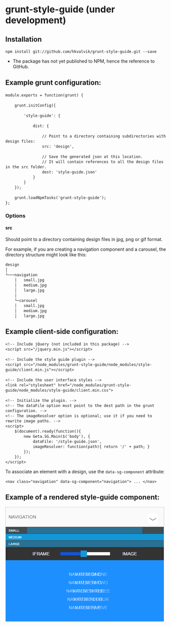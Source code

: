 # grunt-style-guide (under development)

## Installation

    npm install git://github.com/hkvalvik/grunt-style-guide.git --save

* The package has not yet published to NPM, hence the reference to GitHub.

## Example grunt configuration:

    module.exports = function(grunt) {

        grunt.initConfig({

            'style-guide': {

                dist: {

                    // Point to a directory containing subdirectories with design files:
                    src: 'design',

                    // Save the generated json at this location.
                    // It will contain references to all the design files in the src folder.
                    dest: 'style-guide.json'
                }
            }
        });

        grunt.loadNpmTasks('grunt-style-guide');
    };

### Options

#### src

Should point to a directory containing design files in jpg, png or gif format.

For example, if you are creating a navigation component and a carousel, the directory structure might look like this:

    design
    │
    └───navigation
        │   small.jpg
        │   medium.jpg
        │   large.jpg
        │
        └─carousel
        │   small.jpg
        │   medium.jpg
        │   large.jpg

## Example client-side configuration:

    <!-- Include jQuery (not included in this package) -->
    <script src="/jquery.min.js"></script>

    <!-- Include the style guide plugin -->
    <script src="/node_modules/grunt-style-guide/node_modules/style-guide/client.min.js"></script>

    <!-- Include the user interface styles -->
    <link rel="stylesheet" href="/node_modules/grunt-style-guide/node_modules/style-guide/client.min.css">

    <!-- Initialize the plugin. -->
    <!-- The dataFile option must point to the dest path in the grunt configuration. -->
    <!-- The imageResolver option is optional; use it if you need to rewrite image paths. -->
    <script>
        $(document).ready(function(){
            new Geta.SG.Main($('body'), {
                dataFile: '/style-guide.json',
                imageResolver: function(path){ return '/' + path; }
            });
        });
    </script>

To associate an element with a design, use the `data-sg-component` attribute:

    <nav class="navigation" data-sg-component="navigation"> ... </nav>

## Example of a rendered style-guide component:

![Example of a rendered component](example.jpg "Example of a rendered component")




